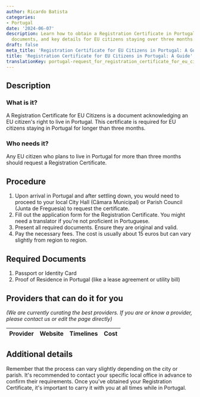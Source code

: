 ```yaml
---
author: Ricardo Batista
categories:
- Portugal
date: '2024-06-07'
description: Learn how to obtain a Registration Certificate in Portugal. Steps, required
  documents, and key details for EU citizens staying over three months.
draft: false
meta_title: 'Registration Certificate for EU Citizens in Portugal: A Guide'
title: 'Registration Certificate for EU Citizens in Portugal: A Guide'
translationKey: portugal-request_for_registration_certificate_for_eu_citizen
---
```



## Description
### What is it?
A Registration Certificate for EU Citizens is a document acknowledging an EU citizen's right to live in Portugal. This certificate is required for EU citizens staying in Portugal for longer than three months.

### Who needs it?
Any EU citizen who plans to live in Portugal for more than three months should request a Registration Certificate.

## Procedure
1. Upon arrival in Portugal and after settling down, you would need to proceed to your local City Hall (Câmara Municipal) or Parish Council (Junta de Freguesia) to request the certificate.
2. Fill out the application form for the Registration Certificate. You might need a translator if you're not proficient in Portuguese.
3. Present all required documents. Ensure they are original and valid.
4. Pay the necessary fees. The cost is usually about 15 euros but can vary slightly from region to region.

## Required Documents
1. Passport or Identity Card
2. Proof of Residence in Portugal (like a lease agreement or utility bill)

## Providers that can do it for you

_(We are currently curating the best providers. If you are or know a provider, please contact us or edit the page directly)_

| Provider        |     Website     |     Timelines    |       Cost      |
| --------------- | --------------- |  :-------------: | :-------------: |

## Additional details
Remember that the process can vary slightly depending on the city or parish. It's recommended to contact your specific local office in advance to confirm their requirements. Once you've obtained your Registration Certificate, it's important to carry it with you at all times while in Portugal.
